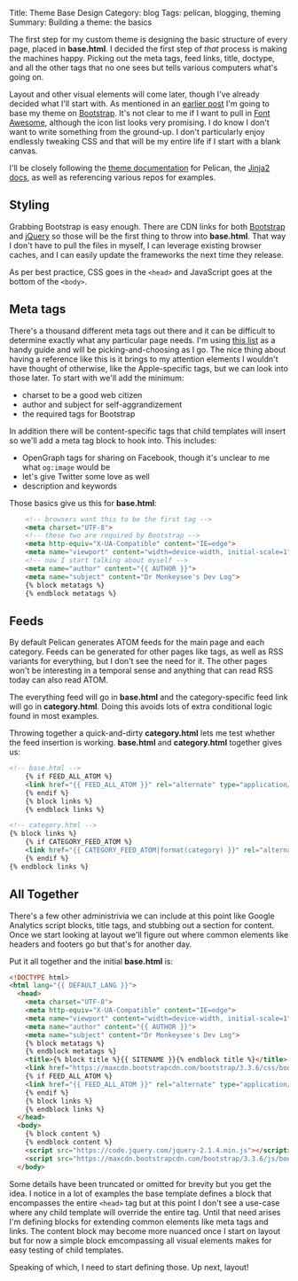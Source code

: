 Title: Theme Base Design
Category: blog
Tags: pelican, blogging, theming
Summary: Building a theme: the basics

The first step for my custom theme is designing the basic structure of every page, placed in **base.html**. I decided the first step of *that* process is making the machines happy. Picking out the meta tags, feed links, title, doctype, and all the other tags that no one sees but tells various computers what's going on.

Layout and other visual elements will come later, though I've already decided what I'll start with. As mentioned in an [earlier post]({filename}/theme-shopping.markdown) I'm going to base my theme on [Bootstrap](http://getbootstrap.com). It's not clear to me if I want to pull in [Font Awesome](http://fontawesome.io), although the icon list looks very promising. I do know I don't want to write something from the ground-up. I don't particularly enjoy endlessly tweaking CSS and that will be my entire life if I start with a blank canvas.

I'll be closely following the [theme documentation](http://docs.getpelican.com/en/3.6.3/themes.html) for Pelican, the [Jinja2 docs](http://jinja.pocoo.org/docs/dev/templates/), as well as referencing various repos for examples.

## Styling

Grabbing Bootstrap is easy enough. There are CDN links for both [Bootstrap](https://www.bootstrapcdn.com) and [jQuery](https://code.jquery.com) so those will be the first thing to throw into **base.html**. That way I don't have to pull the files in myself, I can leverage existing browser caches, and I can easily update the frameworks the next time they release.

As per best practice, CSS goes in the `<head>` and JavaScript goes at the bottom of the `<body>`.

## Meta tags

There's a thousand different meta tags out there and it can be difficult to determine exactly what any particular page needs. I'm using [this list](http://code.lancepollard.com/complete-list-of-html-meta-tags/) as a handy guide and will be picking-and-choosing as I go. The nice thing about having a reference like this is it brings to my attention elements I wouldn't have thought of otherwise, like the Apple-specific tags, but we can look into those later. To start with we'll add the minimum:

- charset to be a good web citizen
- author and subject for self-aggrandizement
- the required tags for Bootstrap

In addition there will be content-specific tags that child templates will insert so we'll add a meta tag block to hook into. This includes:

- OpenGraph tags for sharing on Facebook, though it's unclear to me what `og:image` would be
- let's give Twitter some love as well
- description and keywords

Those basics give us this for **base.html**:

```html
    <!-- browsers want this to be the first tag -->
    <meta charset="UTF-8">
    <!-- these two are required by Bootstrap -->
    <meta http-equiv="X-UA-Compatible" content="IE=edge">
    <meta name="viewport" content="width=device-width, initial-scale=1">
    <!-- now I start talking about myself -->
    <meta name="author" content="{{ AUTHOR }}">
    <meta name="subject" content="Dr Monkeysee's Dev Log">
    {% block metatags %}
    {% endblock metatags %}
```

## Feeds

By default Pelican generates ATOM feeds for the main page and each category. Feeds can be generated for other pages like tags, as well as RSS variants for everything, but I don't see the need for it. The other pages won't be interesting in a temporal sense and anything that can read RSS today can also read ATOM.

The everything feed will go in **base.html** and the category-specific feed link will go in **category.html**. Doing this avoids lots of extra conditional logic found in most examples.

Throwing together a quick-and-dirty **category.html** lets me test whether the feed insertion is working. **base.html** and **category.html** together gives us:

```html
<!-- base.html -->
    {% if FEED_ALL_ATOM %}
    <link href="{{ FEED_ALL_ATOM }}" rel="alternate" type="application/atom+xml" title="Everything Atom Feed">
    {% endif %}
    {% block links %}
    {% endblock links %}
```

```html
<!-- category.html -->
{% block links %}
    {% if CATEGORY_FEED_ATOM %}
    <link href="{{ CATEGORY_FEED_ATOM|format(category) }}" rel="alternate" type="application/atom+xml" title="{{ category|title }} Atom Feed">
    {% endif %}
{% endblock links %}
```
## All Together

There's a few other administrivia we can include at this point like Google Analytics script blocks, title tags, and stubbing out a section for content. Once we start looking at layout we'll figure out where common elements like headers and footers go but that's for another day.

Put it all together and the initial **base.html** is:

```html
<!DOCTYPE html>
<html lang="{{ DEFAULT_LANG }}">
  <head>
    <meta charset="UTF-8">
    <meta http-equiv="X-UA-Compatible" content="IE=edge">
    <meta name="viewport" content="width=device-width, initial-scale=1">
    <meta name="author" content="{{ AUTHOR }}">
    <meta name="subject" content="Dr Monkeysee's Dev Log">
    {% block metatags %}
    {% endblock metatags %}
    <title>{% block title %}{{ SITENAME }}{% endblock title %}</title>
    <link href="https://maxcdn.bootstrapcdn.com/bootstrap/3.3.6/css/bootstrap.min.css" rel="stylesheet">
    {% if FEED_ALL_ATOM %}
    <link href="{{ FEED_ALL_ATOM }}" rel="alternate" type="application/atom+xml" title="Everything Atom Feed">
    {% endif %}
    {% block links %}
    {% endblock links %}
  </head>
  <body>
    {% block content %}
    {% endblock content %}
    <script src="https://code.jquery.com/jquery-2.1.4.min.js"></script>
    <script src="https://maxcdn.bootstrapcdn.com/bootstrap/3.3.6/js/bootstrap.min.js"></script>
  </body>
```

Some details have been truncated or omitted for brevity but you get the idea. I notice in a lot of examples the base template defines a block that encompasses the entire `<head>` tag but at this point I don't see a use-case where any child template will override the entire tag. Until that need arises I'm defining blocks for extending common elements like meta tags and links. The content block may become more nuanced once I start on layout but for now a simple block emcompassing all visual elements makes for easy testing of child templates.

Speaking of which, I need to start defining those. Up next, layout!
